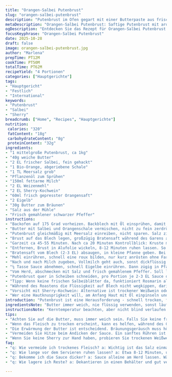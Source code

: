 ```yaml
---
title: "Orangen-Salbei Putenbrust"
slug: "orangen-salbei-putenbrust"
description: "Putenbrust im Ofen gegart mit einer Butterpaste aus frischem Salbei und Orangenschale. Dabei mehrfach mit eigener Sauce beträufelt, um Saftigkeit zu erhalten. Die Sherry-Sahnesauce wird aus Bratensaft, gebräunter Butter, Orangensaft, Sherry und Eigelb hergestellt. Aromatisch süß, mit nussigem Grundton und einem Hauch Zitrus. Die Kerntemperatur und die sensorische Beobachtung bestimmen das perfekte Garen, kein starres Zeitfenster. Der Kochrhythmus basiert auf Duftentwicklung, Bräunung und Konsistenz der Sauce. Eine harmonische Kombination mit einer leichten, elegantem Note."
metaDescription: "Orangen-Salbei Putenbrust: Saftige Putenbrust mit aromatischer Sherry-Sahnesauce, perfekt für besondere Anlässe oder ein feines Abendessen."
ogDescription: "Entdecken Sie das Rezept für Orangen-Salbei Putenbrust - ein saftiges Gericht mit einer köstlichen Sauce, ideal für raffinierte Abende."
focusKeyphrase: "Orangen-Salbei Putenbrust"
date: 2025-10-28
draft: false
image: orangen-salbei-putenbrust.jpg
author: "Marlena"
prepTime: PT12M
cookTime: PT50M
totalTime: PT62M
recipeYield: "4 Portionen"
categories: ["Hauptgerichte"]
tags:
- "Hauptgericht"
- "Festlich"
- "International"
keywords:
- "Putenbrust"
- "Salbei"
- "Sherry"
breadcrumb: ["Home", "Recipes", "Hauptgerichte"]
nutrition: 
 calories: "320"
 fatContent: "18g"
 carbohydrateContent: "8g"
 proteinContent: "32g"
ingredients:
- "1 mittelgroße Putenbrust, ca 1kg"
- "40g weiche Butter"
- "2 EL frischer Salbei, fein gehackt"
- "1 Bio-Orange, abgeriebene Schale"
- "1 TL Meersalz grob"
- "Pflanzenöl zum Sprühen"
- "150ml fettarme Milch"
- "2 EL Weizenmehl"
- "2 EL Sherry-Kochwein"
- "60ml frisch gepresster Orangensaft"
- "2 Eigelb"
- "30g Butter zum Bräunen"
- "Salz aus der Mühle"
- "Frisch gemahlener schwarzer Pfeffer"
instructions:
- "Backofen auf 175 Grad vorheizen. Backblech mit Öl einsprühen, damit nichts klebt und die Brust unten nicht anbrennt."
- "Butter mit Salbei und Orangenschale vermischen, nicht zu fein zerdrücken, die Textur sollte noch spürbar bleiben. So entwickelt sich das Aroma besser und haftet."
- "Putenbrust gleichmäßig mit Meersalz einreiben, nicht sparen. Salz zieht Wasser heraus, bildet auf der Haut eine Kruste - weniger austrocknen. Dann die Butterpaste großzügig einmassieren. Wichtig: Bei der Paste die Temperatur der Butter beachten, nicht flüssig, sonst läuft alles runter."
- "Brust auf das Blech legen, großzügig Bratensaft während des Garens auf die Oberfläche tupfen. Mit einem Silikonpinsel, nicht streichen, sonst reißt die Paste und Kräuter-Orangenzesten fallen ab."
- "Garzeit ca 45-55 Minuten. Nach ca 20 Minuten Kontrollblick: Kruste muss goldgelb sein, im Zweifel noch 5 Minuten mehr, besser etwas länger, wenn man zartes, juicy Fleisch haben will. Kontrolle mit Thermometer, 74 Grad Kerntemperatur ist Goldstandard."
- "Entfernen, Brust in Alufolie wickeln, 8-12 Minuten ruhen lassen. So verteilen sich Fleischsäfte optimal, nicht angeschnitten sofort, dann läuft alles raus."
- "Bratensaft vom Blech (2-3 EL) absaugen, in kleine Pfanne geben. Bei mittlerer Hitze Butter langsam bräunen lassen, nach ca 5 Minuten duftet sie nussig und leicht karamellig. Niemals zu heiß, sonst bitter."
- "Mehl einrühren, schnell eine roux bilden, nur kurz anrösten ohne Farbe. Den Rückstand aus dem Blech beim Einrühren vermeiden, sonst Sauce klumpig."
- "Nach und nach Milch zugeben, Vollmilch geht auch, sonst dickflüssig. Rühren bis cremig, dicklich wird. Orangensaft und Sherry einfließen lassen. Die Säure aus Orange gleicht die Süße der Butter aus."
- "¼ Tasse Sauce abnehmen, schnell Eigelbe einrühren. Dann zügig in Pfanne zurück, Hitze sehr niedrig. Weiter rühren, bis Sauce eindickt, nicht aufkochen, sonst gerinnt das Eigelb. Wenn sie start dick ist, Endpunkt erreicht."
- "Vom Herd, abschmecken mit Salz und frisch gemahlenem Pfeffer. Soll leicht süß und voll im Bouquet sein, aber nicht dominant oder zu sauer."
- "Putenbrust quer in Scheiben schneiden, pro Portion je 2-3 EL Sauce drüber geben. Sofort servieren, Sauce nicht stehen lassen sonst zu dick."
- "Tipp: Wenn keine frischen Salbeiblätter da, funktioniert Rosmarin als Alternative, aber aromatischer Geschmack wandelt sich stark. Orangenabrieb lässt sich mit Zitronen- oder Limettenschale ersetzen, je nach gewünschter Frische. Für entstehende Saftmengen kann man mit Geflügelfond oder Wasser nachhelfen, falls Sauce zu sauer oder zu dick wird."
- "Während des Roastens die Flüssigkeit auf Blech nicht wegkippen, darin stecken viele Aromen. Nicht komplett wegpinseln, nur tupfen, sonst Haut kaputt."
- "Vorsicht mit Sherry-Kochwein: Alternative ist trockener Weißwein oder verminderte Menge, sonst Sauce übernimmt zu stark den Geschmack."
- "Wer eine Hautknusprigkeit will, am Anfang Haut mit Öl einpinseln und die Ofentemperatur kurz auf 200 Grad erhöhen - schnell beobachten, sonst verbrennen durch Butter."
introduction: "Putenbrust ist eine Herausforderung - schnell trocken, fade. Seit Jahren probiere ich Varianten, bis ich Erfolg mit diesem Salbei-Orangen-Butter-Rub hatte. Die Haut bleibt saftig, die Gewürze subtil, kaum aufdringlich. Das ständige Tupfen mit Bratensaft ist ein kleiner Aufwand, zahlt sich aber aus. Der Trick liegt darin, Feuchtigkeit und Aromatik in Balance zu bringen. Die Sherry-Sahnesauce ist nicht simpel Beigabe - sie übernimmt als Geschmacksmacher und bindet alles zusammen. Wichtig ist, die Hitze niedrig zu halten beim Andicken, sonst vermasselt man das Eigelb. Wenn man die einzelnen Schritte fokusiert, ergibt sich ein runder Genuss, ganz ohne Firlefanz."
ingredientsNote: "Butter immer weich, nie flüssig verwenden, sonst läuft das Aroma von Salbei und Orange weg. Bio-Orange, weil Schale mitverwendet wird; viel häufiger sind Orangen mit viel Pestiziden. Beim Salbei bitte frisch, getrockneter greift das Aroma, aber kann bitter sein. Die Zutaten haben unterschiedliche Ersatzmöglichkeiten: Anstelle von Putenbrust kann man auch Hähnchenbrust nehmen, allerdings lieber trockene Haut entfernen, sonst schmeckt Bitteres mit der Butterpaste nicht. Beim Sherry-Kochwein sind trockener Weißwein oder Madeira Alternativen; kein süßer verwendet, sonst kippt Balance. Wer Milch nicht nutzt, kann mit Sahne verdünnt mit Wasser ersetzen, achten auf nicht zu dicke Sauce. Mehl geht immer Weizen, Maisstärke funktioniert auch, aber Sauce wird klarer und etwas dünner. Pflanzenöl zum Blech statt Butter verbessert Knusprigkeit der Haut."
instructionsNote: "Kerntemperatur beachten, aber nicht blind verlaufen. Nase und Blick helfen: Wenn eine goldbraune Kruste entsteht und die Küche nach nussiger Butter und Orange riecht, ist der Zeitpunkt nah. Beim Tupfen der Sauce vermeiden, die Butterpaste abzuschaben, sonst verbinden sich Geschmack und Textur nicht mehr. Beim Butter-Bräunen hört man ein leises Knistern, man sieht braune Punkte - nicht zu dunkel werden lassen, sonst leidet der Geschmack. Die Mehlschwitze ist das Herzstück, muss ohne Klümpchen sein, deshalb konstant whisking. Sauce wird beim Rühren geschmeidig, dickt an – wenn zu dick, mit Milch/Brühe strecken. Eigelb muss rasch und bei niedriger Temperatur eingearbeitet werden, sonst gerinnt es; am besten mit einem Schneebesen arbeiten. Zum letzten Schritt vor Servieren drehen, dann schmeckt die Sauce frisch und luftig, nicht eingedickt und schwer. Die Ruhezeit der Brüste ist eine Kunst: Dann entspannt sich das Protein, Fleischsaft verteilt sich gleichmäßig – besser als sofort zerschneiden."
tips:
- "Achten Sie auf die Butter, muss immer weich sein. Falls Sie keine frische Bio-Orange haben, kann auch Zitronenschale verwendet werden. Sie bringt frische Noten."
- "Wenn das Fleisch zu trocken erscheint, kann es helfen, während des Garens mehr Bratensaft aufzutragen. Achten Sie darauf, die Paste nicht zu beschädigen. Diese Technik erfordert Geduld."
- "Die Erwärmung der Butter ist entscheidend. Bräunungsgeräusch muss hörbar sein. Ein leises Knistern gibt an, dass das Aroma entsteht. Wenn es zu schnell bräunt, reduzieren Sie die Hitze."
- "Vermeiden Sie Hitze beim Andicken der Sauce. Ein sanftes Rühren ist wichtig, um das Eigelb nicht zu gerinnen. Geben Sie die Zutaten schnell hinzu, während Sie nicht aufsteigen lassen."
- "Wenn Sie keine Sherry zur Hand haben, probieren Sie trockenen Weißwein. Auch Madeira funktioniert gut, aber vermeiden Sie süßen Wein. Dann bleibt die Balance der Sauce erhalten."
faq:
- "q: Wie vermeide ich trockenes Fleisch? a: Wichtig ist das Salz einmassieren. Machen Sie das rechtzeitig. Dann hilft das häufige Tupfen mit Bratensaft."
- "q: Wie lange vor dem Servieren ruhen lassen? a: Etwa 8-12 Minuten, um das Fleisch zu regenerieren. Säfte verteilen sich besser. Zerschneiden Sie nicht sofort."
- "q: Bekomme ich die Sauce dicker? a: Sauce alleine am Herd lassen. Während dem Rühren immer wieder aufkochen. Bei zu dick, fügen Sie einfach etwas Milch hinzu."
- "q: Wie lagere ich Reste? a: Dekantieren in einen Behälter und gut verschlossen im Kühlschrank. Das hält einige Tage. Sauce kann beim Erwärmen klumpig werden."

---
```

